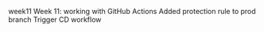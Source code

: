 week11
Week 11: working with GitHub Actions
Added protection rule to prod branch
Trigger CD workflow
